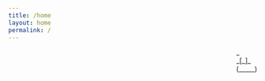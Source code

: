 ```yaml
---
title: /home
layout: home
permalink: /
---
```


<marquee direction="down" direction="right" behavior="alternate">
  <marquee behavior="alternate">
     _<br>
   _[_]_<br>
  (_____)<br>
  </marquee>
</marquee>
